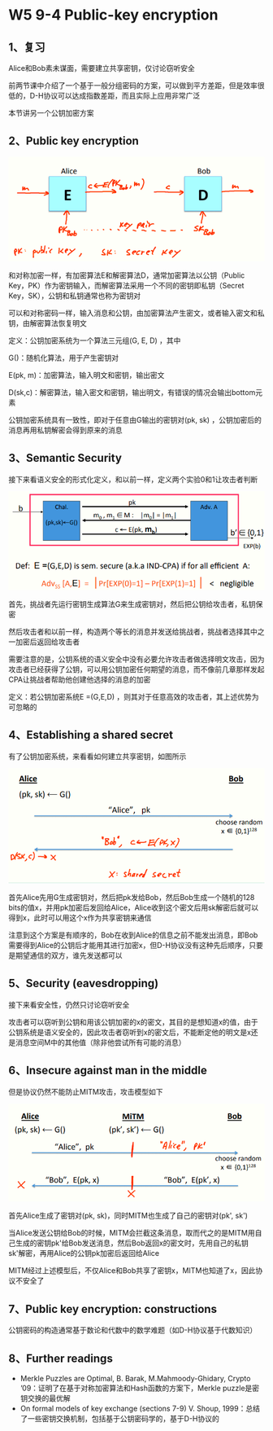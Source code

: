 # W5 9-4 Public-key encryption 

## 1、复习

Alice和Bob素未谋面，需要建立共享密钥，仅讨论窃听安全

前两节课中介绍了一个基于一般分组密码的方案，可以做到平方差距，但是效率很低的，D-H协议可以达成指数差距，而且实际上应用非常广泛

本节讲另一个公钥加密方案

## 2、Public key encryption

![image-20210614101347704](.././images/image-20210614101347704.png)

和对称加密一样，有加密算法E和解密算法D，通常加密算法以公钥（Public Key，PK）作为密钥输入，而解密算法采用一个不同的密钥即私钥（Secret Key，SK），公钥和私钥通常也称为密钥对

可以和对称密码一样，输入消息和公钥，由加密算法产生密文，或者输入密文和私钥，由解密算法恢复明文

定义：公钥加密系统为一个算法三元组(G, E, D) ，其中

G()：随机化算法，用于产生密钥对

E(pk, m)：加密算法，输入明文和密钥，输出密文

D(sk,c)：解密算法，输入密文和密钥，输出明文，有错误的情况会输出bottom元素

公钥加密系统具有一致性，即对于任意由G输出的密钥对(pk, sk) ，公钥加密后的消息再用私钥解密会得到原来的消息

## 3、Semantic Security

接下来看语义安全的形式化定义，和以前一样，定义两个实验0和1让攻击者判断

![image-20210614103258352](.././images/image-20210614103258352.png)

首先，挑战者先运行密钥生成算法G来生成密钥对，然后把公钥给攻击者，私钥保密

然后攻击者和以前一样，构造两个等长的消息并发送给挑战者，挑战者选择其中之一加密后返回给攻击者

需要注意的是，公钥系统的语义安全中没有必要允许攻击者做选择明文攻击，因为攻击者已经获得了公钥，可以用公钥加密任何期望的消息，而不像前几章那样发起CPA让挑战者帮助他创建他选择的消息的加密

定义：若公钥加密系统E =(G,E,D) ，则其对于任意高效的攻击者，其上述优势为可忽略的

## 4、Establishing a shared secret

有了公钥加密系统，来看看如何建立共享密钥，如图所示

![image-20210614103320985](.././images/image-20210614103320985.png)

首先Alice先用G生成密钥对，然后把pk发给Bob，然后Bob生成一个随机的128 bits的值x，并用pk加密后发回给Alice，Alice收到这个密文后用sk解密后就可以得到x，此时可以用这个x作为共享密钥来通信

注意到这个方案是有顺序的，Bob在收到Alice的信息之前不能发出消息，即Bob需要得到Alice的公钥后才能用其进行加密x，但D-H协议没有这种先后顺序，只要是期望通信的双方，谁先发送都可以

## 5、Security (eavesdropping) 

接下来看安全性，仍然只讨论窃听安全

攻击者可以窃听到公钥和用该公钥加密的x的密文，其目的是想知道x的值，由于公钥系统是语义安全的，因此攻击者窃听到x的密文后，不能断定他的明文是x还是消息空间M中的其他值（除非他尝试所有可能的消息）

## 6、Insecure against man in the middle

但是协议仍然不能防止MITM攻击，攻击模型如下

![image-20210614103334368](.././images/image-20210614103334368.png)

首先Alice生成了密钥对(pk, sk)，同时MITM也生成了自己的密钥对(pk', sk')

当Alice发送公钥给Bob的时候，MITM会拦截这条消息，取而代之的是MITM用自己生成的密钥pk'给Bob发送消息，然后Bob返回x的密文时，先用自己的私钥sk'解密，再用Alice的公钥pk加密后返回给Alice

MITM经过上述模型后，不仅Alice和Bob共享了密钥x，MITM也知道了x，因此协议不安全了

## 7、Public key encryption: constructions 

公钥密码的构造通常基于数论和代数中的数学难题（如D-H协议基于代数知识）

## 8、Further readings

* Merkle Puzzles are Optimal, B. Barak, M.Mahmoody-Ghidary, Crypto ’09：证明了在基于对称加密算法和Hash函数的方案下，Merkle puzzle是密钥交换的最优解
* On formal models of key exchange (sections 7-9) V. Shoup, 1999：总结了一些密钥交换机制，包括基于公钥密码学的，基于D-H协议的